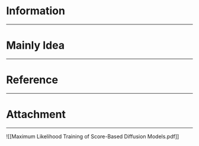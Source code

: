 # Information
---


# Mainly Idea
---


# Reference
---


# Attachment
---
![[Maximum Likelihood Training of Score-Based Diffusion Models.pdf]]